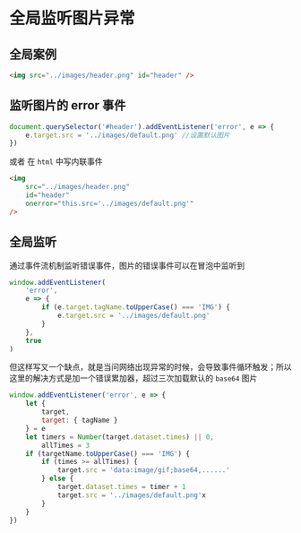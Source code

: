 # 全局监听图片异常

## 全局案例

```html
<img src="../images/header.png" id="header" />
```

## 监听图片的 error 事件

```js
document.querySelector('#header').addEventListener('error', e => {
	e.target.src = '../images/default.png' //设置默认图片
})
```

或者 在 `html` 中写内联事件

```html
<img
	src="../images/header.png"
	id="header"
	onerror="this.src='../images/default.png'"
/>
```

## 全局监听

通过事件流机制监听错误事件，图片的错误事件可以在冒泡中监听到

```js
window.addEventListener(
	'error',
	e => {
		if (e.target.tagName.toUpperCase() === 'IMG') {
			e.target.src = '../images/default.png'
		}
	},
	true
)
```

但这样写又一个缺点，就是当问网络出现异常的时候，会导致事件循环触发；所以这里的解决方式是加一个错误累加器，超过三次加载默认的 `base64` 图片

```js
window.addEventListener('error', e => {
	let {
		target,
		target: { tagName }
	} = e
	let timers = Number(target.dataset.times) || 0,
		allTimes = 3
	if (targetName.toUpperCase() === 'IMG') {
		if (times >= allTimes) {
			target.src = 'data:image/gif;base64,......'
		} else {
			target.dataset.times = timer + 1
			target.src = '../images/default.png'x
		}
	}
})
```
